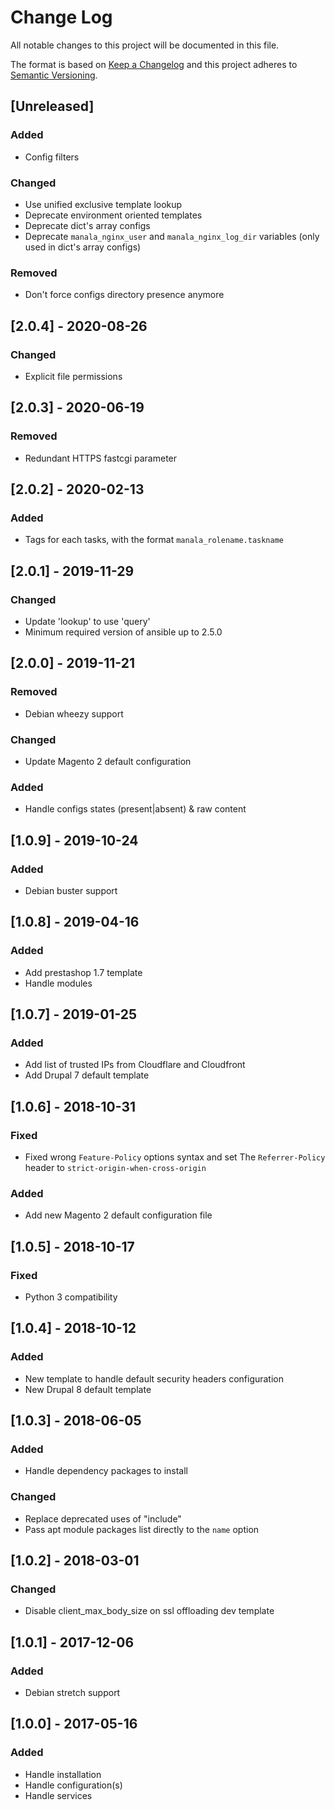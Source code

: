 # Change Log
All notable changes to this project will be documented in this file.

The format is based on [Keep a Changelog](http://keepachangelog.com/)
and this project adheres to [Semantic Versioning](http://semver.org/).

## [Unreleased]
### Added
- Config filters

### Changed
- Use unified exclusive template lookup
- Deprecate environment oriented templates
- Deprecate dict's array configs
- Deprecate `manala_nginx_user` and `manala_nginx_log_dir` variables (only used in dict's array configs)

### Removed
- Don't force configs directory presence anymore

## [2.0.4] - 2020-08-26
### Changed
- Explicit file permissions

## [2.0.3] - 2020-06-19
### Removed
- Redundant HTTPS fastcgi parameter

## [2.0.2] - 2020-02-13
### Added
- Tags for each tasks, with the format `manala_rolename.taskname`

## [2.0.1] - 2019-11-29
### Changed
- Update 'lookup' to use 'query'
- Minimum required version of ansible up to 2.5.0

## [2.0.0] - 2019-11-21
### Removed
- Debian wheezy support

### Changed
- Update Magento 2 default configuration

### Added
- Handle configs states (present|absent) & raw content

## [1.0.9] - 2019-10-24
### Added
- Debian buster support

## [1.0.8] - 2019-04-16
### Added
- Add prestashop 1.7 template
- Handle modules

## [1.0.7] - 2019-01-25
### Added
- Add list of trusted IPs from Cloudflare and Cloudfront
- Add Drupal 7 default template

## [1.0.6] - 2018-10-31
### Fixed
- Fixed wrong `Feature-Policy` options syntax and set The `Referrer-Policy` header to `strict-origin-when-cross-origin`

### Added
- Add new Magento 2 default configuration file

## [1.0.5] - 2018-10-17
### Fixed
- Python 3 compatibility

## [1.0.4] - 2018-10-12
### Added
- New template to handle default security headers configuration
- New Drupal 8 default template

## [1.0.3] - 2018-06-05
### Added
- Handle dependency packages to install

### Changed
- Replace deprecated uses of "include"
- Pass apt module packages list directly to the `name` option

## [1.0.2] - 2018-03-01
### Changed
- Disable client_max_body_size on ssl offloading dev template

## [1.0.1] - 2017-12-06
### Added
- Debian stretch support

## [1.0.0] - 2017-05-16
### Added
- Handle installation
- Handle configuration(s)
- Handle services
